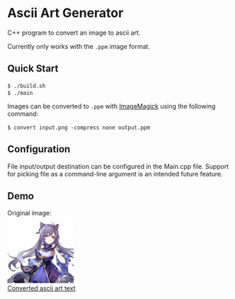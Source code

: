 # Ascii Art Generator

C++ program to convert an image to ascii art.

Currently only works with the `.ppm` image format.

## Quick Start
```
$ ./build.sh
$ ./main
```

Images can be converted to `.ppm` with [ImageMagick](https://imagemagick.org/) using the following command:
```
$ convert input.png -compress none output.ppm
```

## Configuration
File input/output destination can be configured in the Main.cpp file.
Support for picking file as a command-line argument is an intended future feature.

## Demo
Original image: \
![](images/orig/keqing.png) \
[Converted ascii art text](images/output/keqing.txt)
